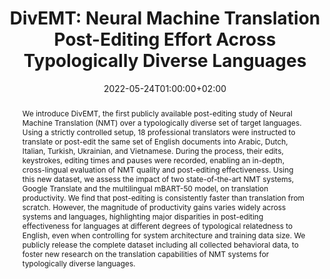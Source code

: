 ---
# Documentation: https://sourcethemes.com/academic/docs/managing-content/

title: "DivEMT: Neural Machine Translation Post-Editing Effort Across Typologically Diverse Languages"
authors: [Gabriele Sarti, Arianna Bisazza, Ana Guerberof Arenas, Antonio Toral]
date: 2022-05-24T01:00:00+02:00
doi: ""

# Schedule page publish date (NOT publication's date).
publishDate: 2022-05-24T01:00:00+02:00

# Publication type.
# Legend: 0 = Uncategorized; 1 = Conference paper; 2 = Journal article;
# 3 = Preprint / Working Paper; 4 = Report; 5 = Book; 6 = Book section;
# 7 = Thesis; 8 = Patent
publication_types: ["1"]

# Publication name and optional abbreviated publication name.
publication: "In Proceedings of the 2022 Conference on Empirical Methods in Natural Language Processing"
publication_short: "EMNLP 2022"

abstract: "We introduce DivEMT, the first publicly available post-editing study of Neural Machine Translation (NMT) over a typologically diverse set of target languages. Using a strictly controlled setup, 18 professional translators were instructed to translate or post-edit the same set of English documents into Arabic, Dutch, Italian, Turkish, Ukrainian, and Vietnamese. During the process, their edits, keystrokes, editing times and pauses were recorded, enabling an in-depth, cross-lingual evaluation of NMT quality and post-editing effectiveness. Using this new dataset, we assess the impact of two state-of-the-art NMT systems, Google Translate and the multilingual mBART-50 model, on translation productivity. We find that post-editing is consistently faster than translation from scratch. However, the magnitude of productivity gains varies widely across systems and languages, highlighting major disparities in post-editing effectiveness for languages at different degrees of typological relatedness to English, even when controlling for system architecture and training data size. We publicly release the complete dataset including all collected behavioral data, to foster new research on the translation capabilities of NMT systems for typologically diverse languages."

# Summary. An optional shortened abstract.
summary: "DivEMT is a publicly available post-editing study of Neural Machine Translation over a typologically diverse set of target languages."

tags: [Natural Language Processing, Post-editing, Machine Translation, Multilingual, Dataset, Behavioral Data]
categories: [Natural Language Processing]
featured: true

# Custom links (optional).
#   Uncomment and edit lines below to show custom links.
# links:
# - name: Follow
#   url: https://twitter.com
#   icon_pack: fab
#   icon: twitter
links:
- name: Paper
  url: https://aclanthology.org/2022.emnlp-main.532/
  icon_pack: fas
  icon: file-alt
- name: ArXiv
  url: https://arxiv.org/abs/2205.12215
  icon_pack: fas
  icon: file-contract
- name: Dataset
  url: https://huggingface.co/datasets/GroNLP/divemt
  icon: codepen
  icon_pack: fab
- name: Code
  url: https://github.com/gsarti/divemt
  icon_pack: fab
  icon: github
- name: Demo
  url: https://huggingface.co/spaces/GroNLP/divemt_explorer
  icon_pack: fas
  icon: rocket

url_pdf: https://arxiv.org/pdf/2205.12215.pdf
url_code:
url_dataset:
url_poster:
url_project:
url_slides:
url_source:
url_video:

# Featured image
# To use, add an image named `featured.jpg/png` to your page's folder. 
# Focal points: Smart, Center, TopLeft, Top, TopRight, Left, Right, BottomLeft, Bottom, BottomRight.
image:
  caption: ""
  focal_point: ""
  preview_only: false

# Associated Projects (optional).
#   Associate this publication with one or more of your projects.
#   Simply enter your project's folder or file name without extension.
#   E.g. `internal-project` references `content/project/internal-project/index.md`.
#   Otherwise, set `projects: []`.
projects: []

# Slides (optional).
#   Associate this publication with Markdown slides.
#   Simply enter your slide deck's filename without extension.
#   E.g. `slides: "example"` references `content/slides/example/index.md`.
#   Otherwise, set `slides: ""`.
slides: ""
---